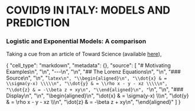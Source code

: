 # COVID19 IN ITALY: MODELS AND PREDICTION 
### Logistic and Exponential Models: A comparison

Taking a cue from an article of Toward Science (available [here](https://towardsdatascience.com/covid-19-infection-in-italy-mathematical-models-and-predictions-7784b4d7dd8d)),


  {
   "cell_type": "markdown",
   "metadata": {},
   "source": [
    "# Motivating Examples\n",
    "\n",
    "---\n",
    "\n",
    "## The Lorenz Equations\n",
    "\n",
    "### Source\n",
    "\n",
    "```latex\n",
    "\\begin{aligned}\n",
    "\\dot{x} & = \\sigma(y-x) \\\\\n",
    "\\dot{y} & = \\rho x - y - xz \\\\\n",
    "\\dot{z} & = -\\beta z + xy\n",
    "\\end{aligned}\n",
    "```\n",
    "\n",
    "### Display\n",
    "\n",
    "\\begin{aligned}\n",
    "\\dot{x} & = \\sigma(y-x) \\\\\n",
    "\\dot{y} & = \\rho x - y - xz \\\\\n",
    "\\dot{z} & = -\\beta z + xy\n",
    "\\end{aligned}"
   ]
  }
